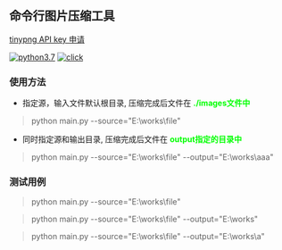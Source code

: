 ## 命令行图片压缩工具
[tinypng API key 申请](https://tinypng.com/developers)

[![python3.7](https://img.shields.io/badge/pyhotn3.7-Jianzhao520-green)](https://www.python.org/downloads/release/python-370/)
[![click](https://img.shields.io/badge/click-Jianzhao520-green)](https://click.palletsprojects.com/en/8.1.x/)

### 使用方法
- 指定源，输入文件默认根目录, 压缩完成后文件在 <span style="font-weight: bold;text-align:left;color:#00ff00;">./images文件中</span>
> python main.py --source="E:\works\file"

- 同时指定源和输出目录, 压缩完成后文件在 <span style="font-weight: bold;text-align:left;color:#00ff00;">output指定的目录中</span>
> python main.py --source="E:\works\file" --output="E:\works\aaa"

### 测试用例

> python main.py --source="E:\works\file"

> python main.py --source="E:\works\file" --output="E:\works\"
 
> python main.py --source="E:\works\file" --output="E:\works\a"

